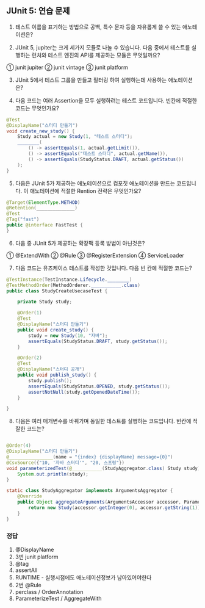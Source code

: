 ## JUnit 5: 연습 문제

1. 테스트 이름을 표기하는 방법으로 공백, 특수 문자 등을 자유롭게 쓸 수 있는 애노테이션은?

2. JUnit 5, jupiter는 크게 세가지 모듈로 나눌 수 있습니다. 다음 중에서 테스트를 실행하는 런처와 테스트 엔진의 API를 제공하는 모듈은 무엇일까요?
 
  ① junit jupiter ② junit vintage ③ junit platform

3. JUnit 5에서 테스트 그룹을 만들고 필터링 하여 실행하는데 사용하는 애노테이션은?

4. 다음 코드는 여러 Assertion을 모두 실행하려는 테스트 코드입니다. 빈칸에 적절한 코드는 무엇인가요?

```java
@Test
@DisplayName("스터디 만들기")
void create_new_study() {
    Study actual = new Study(1, "테스트 스터디");
    ________(
        () -> assertEquals(1, actual.getLimit()),
        () -> assertEquals("테스트 스터디", actual.getName()),
        () -> assertEquals(StudyStatus.DRAFT, actual.getStatus())
    );
}

```

5. 다음은 JUnit 5가 제공하는 애노테이션으로 컴포짓 애노테이션을 만드는 코드입니다. 이 애노테이션에 적절한 Rention 전략은 무엇인가요?

```java
@Target(ElementType.METHOD)
@Retention(______________)
@Test
@Tag("fast")
public @interface FastTest {
}

```

6. 다음 중 JUnit 5가 제공하는 확장팩 등록 방법이 아닌것은?

① @ExtendWith
② @Rule
③ @RegisterExtension
④ ServiceLoader

7. 다음 코드는 유즈케이스 테스트를 작성한 것입니다. 다음 빈 칸에 적절한 코드는?

```java
@TestInstance(TestInstance.Lifecycle.________)
@TestMethodOrder(MethodOrderer.___________.class)
public class StudyCreateUsecaseTest {

    private Study study;

    @Order(1)
    @Test
    @DisplayName("스터디 만들기")
    public void create_study() {
        study = new Study(10, "자바");
        assertEquals(StudyStatus.DRAFT, study.getStatus());
    }

    @Order(2)
    @Test
    @DisplayName("스터디 공개")
    public void publish_study() {
        study.publish();
        assertEquals(StudyStatus.OPENED, study.getStatus());
        assertNotNull(study.getOpenedDateTime());
    }

}

```

8. 다음은 여러 매개변수를 바꿔가며 동일한 테스트를 실행하는 코드입니다. 빈칸에 적잘한 코드는?
```java

@Order(4)
@DisplayName("스터디 만들기")
@________________(name = "{index} {displayName} message={0}")
@CsvSource({"10, '자바 스터디'", "20, 스프링"})
void parameterizedTest(@___________(StudyAggregator.class) Study study) {
    System.out.println(study);
}

static class StudyAggregator implements ArgumentsAggregator {
    @Override
    public Object aggregateArguments(ArgumentsAccessor accessor, ParameterContext context) throws ArgumentsAggregationException {
        return new Study(accessor.getInteger(0), accessor.getString(1));
    }
}


```


### 정답

1. @DisplayName
2. 3번 junit platform
3. @tag
4. assertAll
5. RUNTIME - 실행시점에도 애노테이션정보가 남아있어야한다
6. 2번 @Rule
7. perclass / OrderAnnotation
8. ParameterizeTest / AggregateWith
